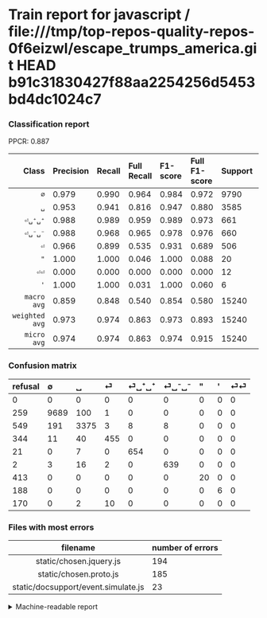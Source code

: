 # Train report for javascript / file:///tmp/top-repos-quality-repos-0f6eizwl/escape_trumps_america.git HEAD b91c31830427f88aa2254256d5453bd4dc1024c7

### Classification report

PPCR: 0.887

| Class | Precision | Recall | Full Recall | F1-score | Full F1-score | Support | Full Support | PPCR |
|------:|:----------|:-------|:------------|:---------|:---------|:--------|:-------------|:-----|
| `∅` | 0.979| 0.990| 0.964| 0.984| 0.972| 9790| 10049| 0.974 |
| `␣` | 0.953| 0.941| 0.816| 0.947| 0.880| 3585| 4134| 0.867 |
| `⏎␣⁺␣⁺` | 0.988| 0.989| 0.959| 0.989| 0.973| 661| 682| 0.969 |
| `⏎␣⁻␣⁻` | 0.988| 0.968| 0.965| 0.978| 0.976| 660| 662| 0.997 |
| `⏎` | 0.966| 0.899| 0.535| 0.931| 0.689| 506| 850| 0.595 |
| `"` | 1.000| 1.000| 0.046| 1.000| 0.088| 20| 433| 0.046 |
| `⏎⏎` | 0.000| 0.000| 0.000| 0.000| 0.000| 12| 182| 0.066 |
| `'` | 1.000| 1.000| 0.031| 1.000| 0.060| 6| 194| 0.031 |
| `macro avg` | 0.859| 0.848| 0.540| 0.854| 0.580| 15240| 17186| 0.887 |
| `weighted avg` | 0.973| 0.974| 0.863| 0.973| 0.893| 15240| 17186| 0.887 |
| `micro avg` | 0.974| 0.974| 0.863| 0.974| 0.915| 15240| 17186| 0.887 |

### Confusion matrix

|refusal|  ∅| ␣| ⏎| ⏎␣⁺␣⁺| ⏎␣⁻␣⁻| "| '| ⏎⏎| 
|:---|:---|:---|:---|:---|:---|:---|:---|:---|
|0 |0 |0 |0 |0 |0 |0 |0 |0 |
|259 |9689 |100 |1 |0 |0 |0 |0 |0 |
|549 |191 |3375 |3 |8 |8 |0 |0 |0 |
|344 |11 |40 |455 |0 |0 |0 |0 |0 |
|21 |0 |7 |0 |654 |0 |0 |0 |0 |
|2 |3 |16 |2 |0 |639 |0 |0 |0 |
|413 |0 |0 |0 |0 |0 |20 |0 |0 |
|188 |0 |0 |0 |0 |0 |0 |6 |0 |
|170 |0 |2 |10 |0 |0 |0 |0 |0 |

### Files with most errors

| filename | number of errors|
|:----:|:-----|
| static/chosen.jquery.js | 194 |
| static/chosen.proto.js | 185 |
| static/docsupport/event.simulate.js | 23 |

<details>
    <summary>Machine-readable report</summary>
```json
{
  "cl_report": {"\"": {"f1-score": 1.0, "precision": 1.0, "recall": 1.0, "support": 20}, "\u0027": {"f1-score": 1.0, "precision": 1.0, "recall": 1.0, "support": 6}, "macro avg": {"f1-score": 0.8537149296364858, "precision": 0.859281321733099, "recall": 0.848488404214875, "support": 15240}, "micro avg": {"f1-score": 0.9736220472440945, "precision": 0.9736220472440945, "recall": 0.9736220472440945, "support": 15240}, "weighted avg": {"f1-score": 0.9731158467797532, "precision": 0.9727506408620128, "recall": 0.9736220472440945, "support": 15240}, "\u2205": {"f1-score": 0.9844543791912213, "precision": 0.9792803719425914, "recall": 0.9896833503575077, "support": 9790}, "\u23ce": {"f1-score": 0.9314227226202663, "precision": 0.9660297239915074, "recall": 0.8992094861660079, "support": 506}, "\u23ce\u23ce": {"f1-score": 0.0, "precision": 0.0, "recall": 0.0, "support": 12}, "\u23ce\u2423\u207a\u2423\u207a": {"f1-score": 0.9886621315192744, "precision": 0.9879154078549849, "recall": 0.989409984871407, "support": 661}, "\u23ce\u2423\u207b\u2423\u207b": {"f1-score": 0.9778117827084928, "precision": 0.9876352395672334, "recall": 0.9681818181818181, "support": 660}, "\u2423": {"f1-score": 0.9473684210526315, "precision": 0.9533898305084746, "recall": 0.9414225941422594, "support": 3585}},
  "cl_report_full": {"\"": {"f1-score": 0.08830022075055188, "precision": 1.0, "recall": 0.046189376443418015, "support": 433}, "\u0027": {"f1-score": 0.06000000000000001, "precision": 1.0, "recall": 0.030927835051546393, "support": 194}, "macro avg": {"f1-score": 0.5797458828351039, "precision": 0.859281321733099, "recall": 0.5396485660820334, "support": 17186}, "micro avg": {"f1-score": 0.9151915129834085, "precision": 0.9736220472440945, "recall": 0.8633771674618875, "support": 17186}, "weighted avg": {"f1-score": 0.8929368902260901, "precision": 0.9634469986684816, "recall": 0.8633771674618875, "support": 17186}, "\u2205": {"f1-score": 0.971669257383543, "precision": 0.9792803719425914, "recall": 0.9641755398547119, "support": 10049}, "\u23ce": {"f1-score": 0.6888720666161999, "precision": 0.9660297239915074, "recall": 0.5352941176470588, "support": 850}, "\u23ce\u23ce": {"f1-score": 0.0, "precision": 0.0, "recall": 0.0, "support": 182}, "\u23ce\u2423\u207a\u2423\u207a": {"f1-score": 0.9732142857142857, "precision": 0.9879154078549849, "recall": 0.9589442815249267, "support": 682}, "\u23ce\u2423\u207b\u2423\u207b": {"f1-score": 0.9763177998472116, "precision": 0.9876352395672334, "recall": 0.9652567975830816, "support": 662}, "\u2423": {"f1-score": 0.8795934323690384, "precision": 0.9533898305084746, "recall": 0.816400580551524, "support": 4134}},
  "ppcr": 0.8867682997788898
}
```
</details>
